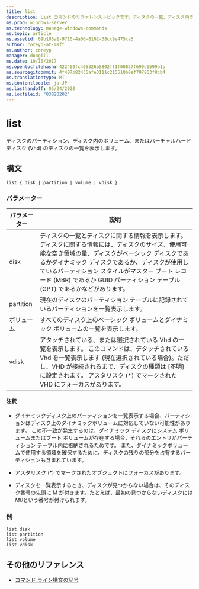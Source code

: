 ```yaml
---
title: list
description: List コマンドのリファレンストピックです。ディスクの一覧、ディスク内のパーティション、ディスク内のボリューム、またはバーチャルハードディスク (Vhd) の一覧が表示されます。
ms.prod: windows-server
ms.technology: manage-windows-commands
ms.topic: article
ms.assetid: 69b105a1-9710-4a06-8102-38cc9e475ca5
author: coreyp-at-msft
ms.author: coreyp
manager: dongill
ms.date: 10/16/2017
ms.openlocfilehash: 422460fc405326b5802ff1f00827f690d6599b1b
ms.sourcegitcommit: 4f407b82435afe3111c215510b0ef797863f9cb4
ms.translationtype: MT
ms.contentlocale: ja-JP
ms.lasthandoff: 05/24/2020
ms.locfileid: "83820202"
---
```

# <a name="list"></a>list

ディスクのパーティション、ディスク内のボリューム、またはバーチャルハードディスク (Vhd) のディスクの一覧を表示します。

## <a name="syntax"></a>構文

```
list { disk | partition | volume | vdisk }
```

### <a name="parameters"></a>パラメーター

| パラメーター | 説明 |
| --------- | ----------- |
| disk | ディスクの一覧とディスクに関する情報を表示します。ディスクに関する情報には、ディスクのサイズ、使用可能な空き領域の量、ディスクがベーシック ディスクであるかダイナミック ディスクであるか、ディスクが使用しているパーティション スタイルがマスター ブート レコード (MBR) であるか GUID パーティション テーブル (GPT) であるかなどがあります。 |
| partition | 現在のディスクのパーティション テーブルに記録されているパーティションを一覧表示します。 |
| ボリューム | すべてのディスク上のベーシック ボリュームとダイナミック ボリュームの一覧を表示します。 |
| vdisk | アタッチされている、または選択されている Vhd の一覧を表示します。 このコマンドは、デタッチされている Vhd を一覧表示します (現在選択されている場合)。ただし、VHD が接続されるまで、ディスクの種類は [不明] に設定されます。 アスタリスク (*) でマークされた VHD にフォーカスがあります。 |

#### <a name="remarks"></a>注釈

- ダイナミックディスク上のパーティションを一覧表示する場合、パーティションはディスク上のダイナミックボリュームに対応していない可能性があります。 この不一致が発生するのは、ダイナミック ディスクにシステム ボリュームまたはブート ボリュームが存在する場合、それらのエントリがパーティション テーブル内に格納されるためです。 また、ダイナミックボリュームで使用する領域を確保するために、ディスクの残りの部分を占有するパーティションも含まれています。

- アスタリスク (*) でマークされたオブジェクトにフォーカスがあります。

- ディスクを一覧表示するとき、ディスクが見つからない場合は、そのディスク番号の先頭に M が付きます。たとえば、最初の見つからないディスクには*M0*という番号が付けられます。

### <a name="examples"></a>例

```
list disk
list partition
list volume
list vdisk
```

## <a name="additional-references"></a>その他のリファレンス

- [コマンド ライン構文の記号](command-line-syntax-key.md)
